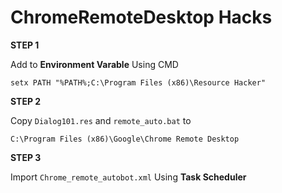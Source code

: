 # ChromeRemoteDesktop Hacks

 **STEP 1**
 
 Add to **Environment Varable** Using CMD 

    setx PATH "%PATH%;C:\Program Files (x86)\Resource Hacker"

**STEP 2**

Copy `Dialog101.res` and `remote_auto.bat` to 

    C:\Program Files (x86)\Google\Chrome Remote Desktop
    
**STEP 3**

Import `Chrome_remote_autobot.xml` Using **Task Scheduler**
